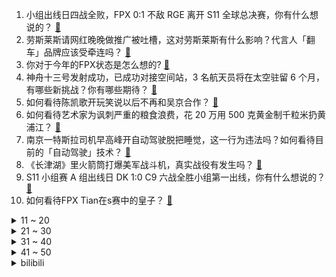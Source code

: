 1. 小组出线日四战全败，FPX 0:1 不敌 RGE 离开 S11 全球总决赛，你有什么想说的？ [:link:](https://www.zhihu.com/question/492672059)
2. 劳斯莱斯请网红晚晚做推广被吐槽，这对劳斯莱斯有什么影响？代言人「翻车」品牌应该受牵连吗？ [:link:](https://www.zhihu.com/question/491453842)
3. 你对于今年的FPX状态是怎么想的? [:link:](https://www.zhihu.com/question/492626982)
4. 神舟十三号发射成功，已成功对接空间站，3 名航天员将在太空驻留 6 个月，有哪些新挑战？你有哪些期待？ [:link:](https://www.zhihu.com/question/492539604)
5. 如何看待陈凯歌开玩笑说以后不再和吴京合作？ [:link:](https://www.zhihu.com/question/491639220)
6. 如何看待艺术家为讽刺严重的粮食浪费，花 20 万用 500 克黄金制千粒米扔黄浦江？ [:link:](https://www.zhihu.com/question/492520835)
7. 南京一特斯拉司机早高峰开自动驾驶脱把睡觉，这一行为违法吗？如何看待目前的「自动驾驶」技术？ [:link:](https://www.zhihu.com/question/492460933)
8. 《长津湖》里火箭筒打爆美军战斗机，真实战役有发生吗？ [:link:](https://www.zhihu.com/question/491966328)
9. S11 小组赛 A 组出线日 DK 1:0 C9 六战全胜小组第一出线，你有什么想说的？ [:link:](https://www.zhihu.com/question/492662196)
10. 如何看待FPX Tian在s赛中的皇子？ [:link:](https://www.zhihu.com/question/492059549)
<details>
<summary>11 ~ 20</summary>

11. 网传重庆两小学女生被家长和老师批评后竟相约跳江，如何看待此事？对孩子进行批评教育的时候应该注意什么？ [:link:](https://www.zhihu.com/question/492552687)
12. 比特币时隔半年再度触及 60000 美元/枚大关，有哪些值得关注的信息？ [:link:](https://www.zhihu.com/question/492551677)
13. 为什么孩子特别喜欢听父母小时候的糗事儿？ [:link:](https://www.zhihu.com/question/492116090)
14. 有什么道理你明白后使你恍然大悟? [:link:](https://www.zhihu.com/question/481759086)
15. 北大弑母案吴谢宇亲笔信曝光，如何看待他「不甘心以罪人收场，希望以实际行动赎罪」的说法？ [:link:](https://www.zhihu.com/question/492549713)
16. 活螃蟹不让上高铁男子当场踩死 8 只，官方回应「包装妥当可在部分车站上车」，坐高铁有哪些禁止携带物品？ [:link:](https://www.zhihu.com/question/492504076)
17. 苹果称「安卓恶意软件感染率是苹果数十倍」，这种说法客观吗？如何防止手机被恶意软件感染？ [:link:](https://www.zhihu.com/question/492322786)
18. 如何看待初中女生以给外婆拍照为由进行消费认证，花掉外婆22万购买游戏皮肤？孩子成长中哪个环节出了问题？ [:link:](https://www.zhihu.com/question/492310705)
19. TI10 败者组 VG 让一追二淘汰 T1，如何评价这场比赛？ [:link:](https://www.zhihu.com/question/492634719)
20. 上海浦东警方通报一起命案，系工作纠纷，嫌疑人已被抓获，具体情况如何？ [:link:](https://www.zhihu.com/question/492566472)
</details>
<details>
<summary>21 ~ 30</summary>

21. 涉毒艺人李代沫商演被紧急叫停，如何看待涉毒艺人回归演艺圈？ [:link:](https://www.zhihu.com/question/492589122)
22. 江苏泰州姜堰一邻居破门而入，警方已立案，嫌疑人将受到哪些惩罚？遇到邻里纠纷该如何妥善处理？ [:link:](https://www.zhihu.com/question/492516310)
23. 如果马谡在街亭居高临下全灭张郃，他的地位会有多高？能比肩关张赵马黄吗？ [:link:](https://www.zhihu.com/question/398174149)
24. 去男朋友家拜访，他爸妈告诉男朋友觉得我不懂事，却说很喜欢我并且祝福我们，该怎么看? [:link:](https://www.zhihu.com/question/491110699)
25. 如何看待西方智库发布「后疫情时代城市安全指数」排名纽约领先上海？这反映了西方的什么心理？ [:link:](https://www.zhihu.com/question/492502197)
26. 王亚平担任神舟十三号航天员，成为中国空间站首位女航天员，她将担任什么样的任务？ [:link:](https://www.zhihu.com/question/492370748)
27. 如何看待爸爸举高高失手导致一岁半儿子摔进 ICU？带娃需要避免哪些危险动作以及安全隐患？ [:link:](https://www.zhihu.com/question/492480624)
28. 最新数据显示「9 月猪肉价格同比下降 46.9%」，猪肉价格持续走低，对普通人来讲会有什么影响？ [:link:](https://www.zhihu.com/question/492381677)
29. 如何看待 2022 届校招薪资倒挂？为什么互联网大厂校招的薪资一年比一年高？ [:link:](https://www.zhihu.com/question/492346345)
30. 女子失恋不顺网购祈福产品，请大师做法被骗 582 万，卖家在网购平台从事封建迷信行为，平台是否有责任？ [:link:](https://www.zhihu.com/question/492095613)
</details>
<details>
<summary>31 ~ 40</summary>

31. 如何评价游戏店铺「宁波老猎人」下架并改变经营模式，转变为卡带交易平台？ [:link:](https://www.zhihu.com/question/492468881)
32. 32 岁清华女教授赵慧婵获百万奖金，如何看待搞科研的年轻人？ [:link:](https://www.zhihu.com/question/492386441)
33. 人生中，机会重要还是自律重要？ [:link:](https://www.zhihu.com/question/488172046)
34. 如何评价 AMD 优势将被英特尔 12 代酷睿「Alder Lake」终结？ [:link:](https://www.zhihu.com/question/491922942)
35. 《英雄联盟手游》里的哪些英雄相比端游变困难/简单了？ [:link:](https://www.zhihu.com/question/491248819)
36. 为什么现在喜欢穿皮衣的年轻男生越来越少了？ [:link:](https://www.zhihu.com/question/491678263)
37. 长时间喝带水垢的水对身体有什么坏处？ [:link:](https://www.zhihu.com/question/284098592)
38. 海底捞回应能否办婚礼「你有需求我安排！」，那将会是什么样的场景？ [:link:](https://www.zhihu.com/question/492293265)
39. 《英雄联盟手游》国服上线版本有哪些是 T0 级英雄？ [:link:](https://www.zhihu.com/question/491258170)
40. 如何评价 FPX 在 S11 小组赛的表现？他们的问题出在哪？ [:link:](https://www.zhihu.com/question/492640976)
</details>
<details>
<summary>41 ~ 50</summary>

41. 如何评价对外经贸大学？ [:link:](https://www.zhihu.com/question/23937444)
42. 怎样写出优秀的的研究计划 (Research Proposal) ？ [:link:](https://www.zhihu.com/question/23695058)
43. 如何评价 Adele 暌违六年的新单曲《Easy On Me》? [:link:](https://www.zhihu.com/question/492472729)
44. 家庭经济困难不想上学，父母不同意怎么办？ [:link:](https://www.zhihu.com/question/491750594)
45. 在校大学生为成为「摸金校尉」投资参与盗掘古墓，多次失败后仍不死心，最终被抓获。如何看待这种行为？ [:link:](https://www.zhihu.com/question/491907552)
46. 大家都是出于什么理由养猫的？ [:link:](https://www.zhihu.com/question/480847855)
47. 有哪些你喜欢了很久的句子？ [:link:](https://www.zhihu.com/question/476064590)
48. 家里条件不好的时候你吃过哪些食物？ [:link:](https://www.zhihu.com/question/479671053)
49. TI10 胜者组决赛预测：PSG.LGD vs Secret 你更看好哪支战队？你预测比分是多少？ [:link:](https://www.zhihu.com/question/492479031)
50. 如何评价综艺《披荆斩棘的哥哥》第十期？ [:link:](https://www.zhihu.com/question/492536746)
</details><details>
<summary>bilibili</summary>

1. 史上最离谱随机挑战！居然随机到去某幻家蹭饭...【第五期】 [:link:](//www.bilibili.com/video/BV1xL4y167FJ)
2. 说出来你们可能不信，我差点被这个小姑娘难住了 [:link:](//www.bilibili.com/video/BV1934y1U7k8)
3. 【大司马Vlog】消失的一个月里，我都去干了什么 [:link:](//www.bilibili.com/video/BV1W44y1x7xh)
4. 【warma】 我已经是自娱自乐的专家了！ [:link:](//www.bilibili.com/video/BV1CQ4y1X7jr)
5. 狐主任现场鉴定海南热带雨林里的特有物种！ [:link:](//www.bilibili.com/video/BV1kQ4y1X7tV)
6. 【飘飘】他能洗白，才是真悲哀 [:link:](//www.bilibili.com/video/BV1W34y1S7KP)
7. 【3D自制】来自3000万年前的迪迦童年珍贵片段 [:link:](//www.bilibili.com/video/BV1Wf4y1g7SY)
8. 海南热带雨林国家公园：我看得懂，并且我大受震撼。 [:link:](//www.bilibili.com/video/BV1sL4y1678W)
9. 西安体育学院新生断网后，楼梯道内以武会友代替自我介绍 [:link:](//www.bilibili.com/video/BV1GL411G71H)
10. 国外专业音乐人如何评价韩红？ [:link:](//www.bilibili.com/video/BV173411C7EU)
<details>
<summary>11 ~ 20</summary>

11. 被质疑“乌鱼汤”加奶？一镜到底带大家目睹鱼汤变白全过程 [:link:](//www.bilibili.com/video/BV1Hq4y157T8)
12. 三句话，让医院的护士和我结了婚 [:link:](//www.bilibili.com/video/BV1J34y1S7Xq)
13. 【猫和老鼠】刀剑如梦 [:link:](//www.bilibili.com/video/BV1hL4y167Ep)
14. 哈哈，我的情商可真低 [:link:](//www.bilibili.com/video/BV1wQ4y1z7XT)
15. 如果在学校表演《杰哥不要》 [:link:](//www.bilibili.com/video/BV1Cq4y1d7bP)
16. 我不高 [:link:](//www.bilibili.com/video/BV1Gf4y1g7b1)
17. 让美食up主决定我一日三餐吃什么，小伙一天跑400公里都吃了啥 [:link:](//www.bilibili.com/video/BV1mQ4y1B7HQ)
18. 《原神》EP - 放浪不羁之客 [:link:](//www.bilibili.com/video/BV1wq4y157oC)
19. 2021年10月12日，分享一首歌。 [:link:](//www.bilibili.com/video/BV1sL4y16711)
20. 这个记者捡烟头吃剩饭假扮智障，500块钱被人卖进黑窑厂！ [:link:](//www.bilibili.com/video/BV1Zq4y1d7Fc)
</details>
<details>
<summary>21 ~ 30</summary>

21. 《泰 坦 尼 克 号》 [:link:](//www.bilibili.com/video/BV1ZL41137rq)
22. @宋冬野：吸毒艺人想复出，缉毒警察能复活嘛？ [:link:](//www.bilibili.com/video/BV1HT4y1o7q2)
23. 为啥有人要轰炸纽约？【硬核狠人12】 [:link:](//www.bilibili.com/video/BV1mP4y1t7vp)
24. 【4K】GALA《追梦赤子心》歌唱不老岁月，永远致敬青春！ [:link:](//www.bilibili.com/video/BV1ob4y187YS)
25. 百人海王？一线引退？相亲相到一半突然爆黑料可太刺激了！【阅片无数Ⅱ 22】 [:link:](//www.bilibili.com/video/BV1uT4y1o7ww)
26. 匪个锤子，摇起来了！ [:link:](//www.bilibili.com/video/BV1cr4y1m7Pe)
27. 力压《长津湖》，豆瓣9.1，抗美援朝题材神作《功勋》究竟好在哪里？【毒舌的南瓜】 [:link:](//www.bilibili.com/video/BV1z44y1x7tP)
28. 我把世界第一款笔记本，拆了！ [:link:](//www.bilibili.com/video/BV1bb4y1Y7tL)
29. 大米里的黑色小虫子，是从哪里冒出来的？ [:link:](//www.bilibili.com/video/BV1uq4y157uH)
30. 【原神】2.2版本鹤观地区 宝箱全收集！（成就数166，需看奇馈宝箱篇） [:link:](//www.bilibili.com/video/BV19R4y1E7bJ)
</details>
<details>
<summary>31 ~ 40</summary>

31. 只有成熟的男人才不会跟你计较 [:link:](//www.bilibili.com/video/BV1SQ4y1B7ua)
32. LOL手游最骚套路！混元霹雳功盲仔！【罗汉鬼套路】 [:link:](//www.bilibili.com/video/BV1dh411J7A7)
33. 这才是文化膨胀！！当岩彩画遇上汉服 [:link:](//www.bilibili.com/video/BV14U4y1w7fn)
34. 拿到埃洛伊一定要白嫖的奖励！ [:link:](//www.bilibili.com/video/BV1RL41137Mc)
35. 跪了跪了！折腾这么久就是为了骗人……彻底上当！ [:link:](//www.bilibili.com/video/BV15T4y1o7oF)
36. 这要是火了，我就跳给皇上看！【逍遥】原创编舞 [:link:](//www.bilibili.com/video/BV12q4y1V7u9)
37. 谢谢粉丝的信任，但没有下次了！ [:link:](//www.bilibili.com/video/BV1244y1x7m9)
38. 【谭谈人生】谭sir又上岗 [:link:](//www.bilibili.com/video/BV173411C7LV)
39. 太上头了！测评街头小吃“木苹果”不加调料什么味道！突发情况，长毛了！ [:link:](//www.bilibili.com/video/BV1GQ4y1z789)
40. 《这就是身法》 [:link:](//www.bilibili.com/video/BV1b3411C7Br)
</details>
<details>
<summary>41 ~ 50</summary>

41. 在家做焖饭的n种方法，手残党也可以做好！ [:link:](//www.bilibili.com/video/BV16u411Z7Pj)
42. 是时候跟大家同步一下恋爱进度了~~ [:link:](//www.bilibili.com/video/BV1Lq4y1573k)
43. 宋冬野：缉毒警察的牺牲跟我有什么关系？ [:link:](//www.bilibili.com/video/BV1Nf4y1g7FU)
44. 【时代少年团】《阿瓦隆》挑战 [:link:](//www.bilibili.com/video/BV1eQ4y1D7js)
45. 【告别瘦弱】男生怎么练才能显壮?!(含详细计划) [:link:](//www.bilibili.com/video/BV1VQ4y1D7gk)
46. 离谱！同时送男友千年隼和PS5…他会选哪个？ [:link:](//www.bilibili.com/video/BV14q4y1d7fs)
47. 【艾叔】探秘8吨重金库大门后，收藏百万枚硬币的豪宅长什么样 [:link:](//www.bilibili.com/video/BV1Kv41137Dg)
48. 【爷青回】陈奕迅《十年》最高音质版本！现象级神曲！ [:link:](//www.bilibili.com/video/BV1kf4y1778U)
49. 【建议收藏】最近频繁出现的Win10/11 网络断连，无网络原因及解决方法 [:link:](//www.bilibili.com/video/BV1v44y1x7zM)
50. 论：如何把土豆，做成吃不起的样子 [:link:](//www.bilibili.com/video/BV1uh411n75G)
</details>
<details>
<summary>51 ~ 60</summary>

51. 洗脑神曲《Touch》，鬼知道我看了几遍！！ [:link:](//www.bilibili.com/video/BV18U4y1w7CX)
52. 《文艺复兴》 [:link:](//www.bilibili.com/video/BV1ET4y1o7Wy)
53. 《 左 右 互 搏 》 [:link:](//www.bilibili.com/video/BV1z44y1x7GR)
54. 古法制墨（全集） [:link:](//www.bilibili.com/video/BV1w34y1m7D2)
55. 东汉皇帝张翼德 [:link:](//www.bilibili.com/video/BV17f4y1g72F)
56. 后续2，关于我把对门前男友的车刮了以及阿姨拉着我聊天的第三次社死（附一点进展 [:link:](//www.bilibili.com/video/BV1dQ4y1B78V)
57. 你礼貌吗？？？？ [:link:](//www.bilibili.com/video/BV1f34y127Ey)
58. 关于人情和借钱，今天就借着段子来讲心里话 [:link:](//www.bilibili.com/video/BV1JL4y167p8)
59. LOL噩梦级锁血挑战！向天再借500年！【有点骚东西】 [:link:](//www.bilibili.com/video/BV1KQ4y1z72z)
60. 韦神答辩现场！北大韦东奕钻研“千禧年难题”，获达摩院百万奖金 [:link:](//www.bilibili.com/video/BV16P4y1t7Mk)
</details>
<details>
<summary>61 ~ 70</summary>

61. 吴京：“别搞特殊，到这儿就是干活来了。” [:link:](//www.bilibili.com/video/BV1Uh411J7CZ)
62. 刘华强会见宋老虎：双方就“年轻人要不要太气盛”等问题深入交换了意见 [:link:](//www.bilibili.com/video/BV1GT4y1o7n4)
63. 后来才发现他根本不是演出来的！！！ [:link:](//www.bilibili.com/video/BV1KT4y1o7qy)
64. 泰迪对路人狂吠不止，半路杀出只猫咪对其一顿胖揍，网友直呼痛快 [:link:](//www.bilibili.com/video/BV1jL411G7y1)
65. 原神玩家探索时见洞就钻不是再正常不过了嘛！ [:link:](//www.bilibili.com/video/BV1RQ4y1B7gf)
66. 吴京又被逼捐，《长津湖》在吃人血馒头？键盘侠在杀死中国电影【洞察社会系列53】 [:link:](//www.bilibili.com/video/BV1WT4y1o7Lr)
67. 我将用这只菜狗夺走你的卧槽！！ [:link:](//www.bilibili.com/video/BV19L41137v2)
68. 老婆饼里没老婆,饺子馆里没饺子,炸串竟然这么好吃~美食探店/无广试吃员 [:link:](//www.bilibili.com/video/BV1YR4y1H7wo)
69. 环球影城！噩梦开始的地方！ [:link:](//www.bilibili.com/video/BV1V34y1S7yy)
70. 中国男高音救场女高音 [:link:](//www.bilibili.com/video/BV1n3411C7d5)
</details>
<details>
<summary>71 ~ 80</summary>

71. 选 战 衣 了 [:link:](//www.bilibili.com/video/BV1pT4y1o75A)
72. 【兔总裁】下班了！偷偷跳个舞应该没人发现吧~ [:link:](//www.bilibili.com/video/BV1Kf4y1g7j4)
73. 90年后才被封神的克苏鲁神话巨制，到底有多超前？ [:link:](//www.bilibili.com/video/BV1VU4y1F7J1)
74. 网络热门爆款鉴定15 [:link:](//www.bilibili.com/video/BV1dh411J7dW)
75. 人类...真的可以这么温柔吗？ [:link:](//www.bilibili.com/video/BV1ah411J7Lj)
76. 探访美国第一中餐！7块1毛的中式盒饭，如何成就百亿身价？ [:link:](//www.bilibili.com/video/BV1Hu411Z7CE)
77. 赶紧拿去爽，无限火力最骚套路，LOL冷门爆杀英雄行动手册 [:link:](//www.bilibili.com/video/BV1gq4y157NC)
78. 都进来学习学习：什么是钓鱼执法！！！ [:link:](//www.bilibili.com/video/BV1yL41137hT)
79. 一个测试揭露你的危险动物人格！你气质更像哪种危险动物？ [:link:](//www.bilibili.com/video/BV1wT4y1o7kb)
80. 【围炉夜话】为何我们如此贫穷？不只是缺钱那么简单。 [:link:](//www.bilibili.com/video/BV1XL41137zh)
</details>
<details>
<summary>81 ~ 90</summary>

81. 6元一只！南方街头爆辣小吃，嘴唇直接被辣肿，流汗如洗澡... [:link:](//www.bilibili.com/video/BV1hq4y1d7Eu)
82. 我 有 一 个 朋 友 [:link:](//www.bilibili.com/video/BV12Q4y1B7U4)
83. 狗生如戏，全靠演技！！！ [:link:](//www.bilibili.com/video/BV1VU4y1F7Gj)
84. 【罗翔】祝各位同学法考顺利！附带蒙题小技巧 [:link:](//www.bilibili.com/video/BV1kf4y1c7KX)
85. 《明日方舟》EP - Bridge to the Dawn [:link:](//www.bilibili.com/video/BV13T4y1o7R6)
86. 谁能拒绝一个萌娃的请求呢？ [:link:](//www.bilibili.com/video/BV1cv41137Q2)
87. 《恐 怖 箱 挑 战》 [:link:](//www.bilibili.com/video/BV1eb4y1Y7V1)
88. 全剧最不能惹的男人，我的江湖我做主！国产古装大戏《琅琊榜》第三期 [:link:](//www.bilibili.com/video/BV1zr4y127Tf)
89. 寿喜烧与日本的“文明进化”【懂点儿啥】 [:link:](//www.bilibili.com/video/BV1vr4y127Uu)
90. 同时操作2个号上分 逐渐奔放开始起飞-第二天 [:link:](//www.bilibili.com/video/BV1r44y1x7Cc)
</details>
<details>
<summary>91 ~ 100</summary>

91. 极限暴力摧残后，德系、日系、美系车谁能幸存？ [:link:](//www.bilibili.com/video/BV1nq4y1V7ZU)
92. 解析showmaker征服者长剑妖姬的秘密 兵线理解才是克制加里奥的关键 [:link:](//www.bilibili.com/video/BV1kh411J7N7)
93. 民警帮大爷找牛，结果大爷的“废话文学”把民警整崩溃了…… [:link:](//www.bilibili.com/video/BV1Cf4y1c7mG)
94. 通宵肝完！50部高分炸裂神剧 丨三刷好剧！拯救剧荒！ [:link:](//www.bilibili.com/video/BV1Ch411J7Wj)
95. 土木工程人的悲哀，进商场满满的自卑感。 [:link:](//www.bilibili.com/video/BV1kf4y177pt)
96. 奇迹出现！误诊20年，没想到不是肌营养不良是肌炎，然后我可能有的治啦！ [:link:](//www.bilibili.com/video/BV1hT4y1f7dq)
97. 徐老师讲故事：LOL手游入坑，从零开始了解英雄联盟宇宙！ [:link:](//www.bilibili.com/video/BV1tT4y1o7Ho)
98. 宜宾招待所 厨子探店¥367 [:link:](//www.bilibili.com/video/BV18R4y1H72W)
99. 65000点券开抽！杰作宝箱！我要出狗狗福袋！ [:link:](//www.bilibili.com/video/BV1ub4y1Y7P6)
100. 国产剧用心了，实景还原古巴比伦，恐怕这是唯一一部！！ [:link:](//www.bilibili.com/video/BV1Zh411J72h)
</details></details>